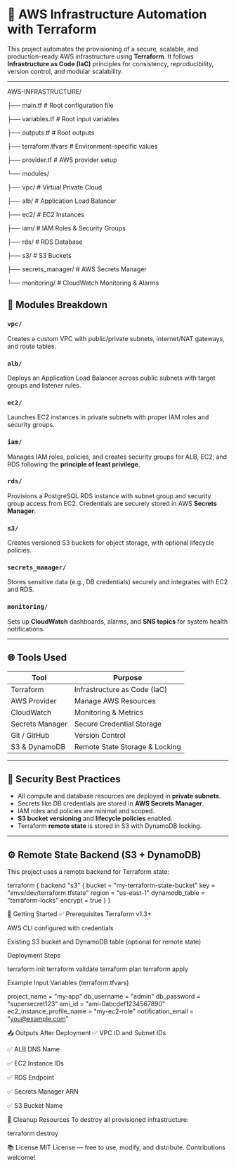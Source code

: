 
# 🚀 AWS Infrastructure Automation with Terraform

This project automates the provisioning of a secure, scalable, and production-ready AWS infrastructure using **Terraform**. It follows **Infrastructure as Code (IaC)** principles for consistency, reproducibility, version control, and modular scalability.

---

AWS-INFRASTRUCTURE/

├── main.tf # Root configuration file

├── variables.tf # Root input variables

├── outputs.tf # Root outputs

├── terraform.tfvars # Environment-specific values

├── provider.tf # AWS provider setup

└── modules/

   ├── vpc/ # Virtual Private Cloud
   
   ├── alb/ # Application Load Balancer
   
   ├── ec2/ # EC2 Instances
   
   ├── iam/ # IAM Roles & Security Groups
   
   ├── rds/ # RDS Database
   
   ├── s3/ # S3 Buckets
   
   ├── secrets_manager/ # AWS Secrets Manager
   
   └── monitoring/ # CloudWatch Monitoring & Alarms

## 🔧 Modules Breakdown

### `vpc/`
Creates a custom VPC with public/private subnets, internet/NAT gateways, and route tables.

### `alb/`
Deploys an Application Load Balancer across public subnets with target groups and listener rules.

### `ec2/`
Launches EC2 instances in private subnets with proper IAM roles and security groups.

### `iam/`
Manages IAM roles, policies, and creates security groups for ALB, EC2, and RDS following the **principle of least privilege**.

### `rds/`
Provisions a PostgreSQL RDS instance with subnet group and security group access from EC2. Credentials are securely stored in AWS **Secrets Manager**.

### `s3/`
Creates versioned S3 buckets for object storage, with optional lifecycle policies.

### `secrets_manager/`
Stores sensitive data (e.g., DB credentials) securely and integrates with EC2 and RDS.

### `monitoring/`
Sets up **CloudWatch** dashboards, alarms, and **SNS topics** for system health notifications.

---

## 🌐 Tools Used

| Tool               | Purpose                          |
|--------------------|----------------------------------|
| Terraform          | Infrastructure as Code (IaC)     |
| AWS Provider       | Manage AWS Resources             |
| CloudWatch         | Monitoring & Metrics             |
| Secrets Manager    | Secure Credential Storage        |
| Git / GitHub       | Version Control                  |
| S3 & DynamoDB      | Remote State Storage & Locking   |

---

## 🔐 Security Best Practices

- All compute and database resources are deployed in **private subnets**.
- Secrets like DB credentials are stored in **AWS Secrets Manager**.
- IAM roles and policies are minimal and scoped.
- **S3 bucket versioning** and **lifecycle policies** enabled.
- Terraform **remote state** is stored in S3 with DynamoDB locking.

---

## ⚙️ Remote State Backend (S3 + DynamoDB)

This project uses a remote backend for Terraform state:

terraform {
  backend "s3" {
    bucket         = "my-terraform-state-bucket"
    key            = "envs/dev/terraform.tfstate"
    region         = "us-east-1"
    dynamodb_table = "terraform-locks"
    encrypt        = true
  }
}

🚀 Getting Started
✅ Prerequisites
Terraform v1.3+

AWS CLI configured with credentials

Existing S3 bucket and DynamoDB table (optional for remote state)


Deployment Steps

terraform init
terraform validate
terraform plan
terraform apply

Example Input Variables (terraform.tfvars)

project_name               = "my-app"
db_username                = "admin"
db_password                = "supersecret123"
ami_id                     = "ami-0abcdef1234567890"
ec2_instance_profile_name = "my-ec2-role"
notification_email         = "you@example.com"


📤 Outputs After Deployment
✅ VPC ID and Subnet IDs

✅ ALB DNS Name

✅ EC2 Instance IDs

✅ RDS Endpoint

✅ Secrets Manager ARN

✅ S3 Bucket Name

🧹 Cleanup Resources
To destroy all provisioned infrastructure:

terraform destroy



📚 License
MIT License — free to use, modify, and distribute. Contributions welcome!

